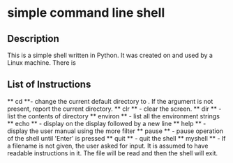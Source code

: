 # simple command line shell

## Description
This is a simple shell written in Python. It was created on and used by a Linux machine. There is 

## List of Instructions
** cd <directory> **- change the current default directory to <directory>. If the
<directory> argument is not present, report the current directory.
** clr ** - clear the screen.
** dir <directory> ** - list the contents of directory <directory>
** environ ** - list all the environment strings
** echo <comment> ** - display <comment> on the display followed by a new line
** help ** - display the user manual using the more filter
** pause ** - pause operation of the shell until 'Enter' is pressed
** quit ** - quit the shell
** myshell <filename> ** - If a filename is not given, the user asked for input.
It is assumed to have readable instructions in it.
The file will be read and then the shell will exit.
